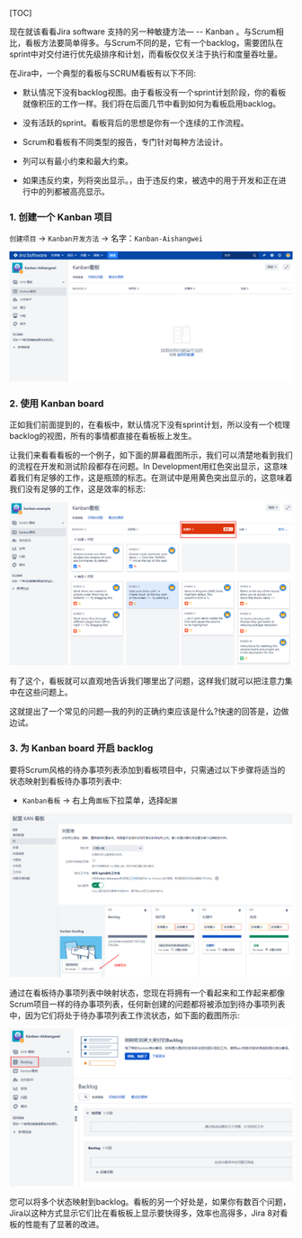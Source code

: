 [TOC]

现在就该看看Jira software 支持的另一种敏捷方法— -- Kanban 。与Scrum相比，看板方法要简单得多。与Scrum不同的是，它有一个backlog，需要团队在sprint中对交付进行优先级排序和计划，而看板仅仅关注于执行和度量吞吐量。

在Jira中，一个典型的看板与SCRUM看板有以下不同:

- 默认情况下没有backlog视图。由于看板没有一个sprint计划阶段，你的看板就像积压的工作一样。我们将在后面几节中看到如何为看板启用backlog。

- 没有活跃的sprint。看板背后的思想是你有一个连续的工作流程。

- Scrum和看板有不同类型的报告，专门针对每种方法设计。

- 列可以有最小约束和最大约束。

- 如果违反约束，列将突出显示。，由于违反约束，被选中的用于开发和正在进行中的列都被高亮显示。

### 1. 创建一个 Kanban 项目

`创建项目` -> `Kanban开发方法` -> 名字：`Kanban-Aishangwei`

![](../uploads/jira8/images/m_859468a271934dd89b57d5597d11c455_r.png)




### 2. 使用 Kanban board

正如我们前面提到的，在看板中，默认情况下没有sprint计划，所以没有一个梳理backlog的视图，所有的事情都直接在看板板上发生。

让我们来看看看板的一个例子，如下面的屏幕截图所示，我们可以清楚地看到我们的流程在开发和测试阶段都存在问题。In Development用红色突出显示，这意味着我们有足够的工作，这是瓶颈的标志。在测试中是用黄色突出显示的，这意味着我们没有足够的工作，这是效率的标志:

![](../uploads/jira8/images/m_c8d40e14de73e83ea02faf595c33babe_r.png)

有了这个，看板就可以直观地告诉我们哪里出了问题，这样我们就可以把注意力集中在这些问题上。

这就提出了一个常见的问题—我的列的正确约束应该是什么?快速的回答是，边做边试。




### 3. 为 Kanban board 开启 backlog

要将Scrum风格的待办事项列表添加到看板项目中，只需通过以下步骤将适当的状态映射到看板待办事项列表中:

- `Kanban看板` -> 右上角`面板`下拉菜单，选择`配置`

![](../uploads/jira8/images/m_e4a30deadea297285e57738e91edce60_r.png)

通过在看板待办事项列表中映射状态，您现在将拥有一个看起来和工作起来都像Scrum项目一样的待办事项列表，任何新创建的问题都将被添加到待办事项列表中，因为它们将处于待办事项列表工作流状态，如下面的截图所示:

![](../uploads/jira8/images/m_6059999ca474809180ec60967c094bfe_r.png)

您可以将多个状态映射到backlog。看板的另一个好处是，如果你有数百个问题，Jira以这种方式显示它们比在看板板上显示要快得多，效率也高得多，Jira 8对看板的性能有了显著的改进。